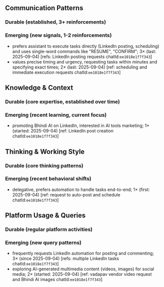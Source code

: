 ## Communication Patterns
### Durable (established, 3+ reinforcements)

### Emerging (new signals, 1-2 reinforcements)
- prefers assistant to execute tasks directly (LinkedIn posting, scheduling) and uses single-word commands like "RESUME", "CONFIRM"; 3× (last: 2025-09-04) [refs: LinkedIn posting requests chatId:`ee1018e1f7f343`]
- values precise timing and urgency, requesting tasks within minutes and specifying exact times; 2× (last: 2025-09-04) [ref: scheduling and immediate execution requests chatId:`ee1018e1f7f343`]

## Knowledge & Context
### Durable (core expertise, established over time)

### Emerging (recent learning, current focus)
- promoting Bhindi AI on LinkedIn, interested in AI tools marketing; 1× (started: 2025-09-04) [ref: LinkedIn post creation chatId:`ee1018e1f7f343`]

## Thinking & Working Style
### Durable (core thinking patterns)

### Emerging (recent behavioral shifts)
- delegative, prefers automation to handle tasks end-to-end; 1× (first: 2025-09-04) [ref: request to auto-post and schedule chatId:`ee1018e1f7f343`]

## Platform Usage & Queries
### Durable (regular platform activities)

### Emerging (new query patterns)
- frequently requests LinkedIn automation for posting and commenting; 3× (since 2025-09-04) [refs: multiple LinkedIn tasks chatId:`ee1018e1f7f343`]
- exploring AI-generated multimedia content (videos, images) for social media; 2× (started: 2025-09-04) [ref: vadapav vendor video request and Bhindi AI images chatId:`ee1018e1f7f343`]